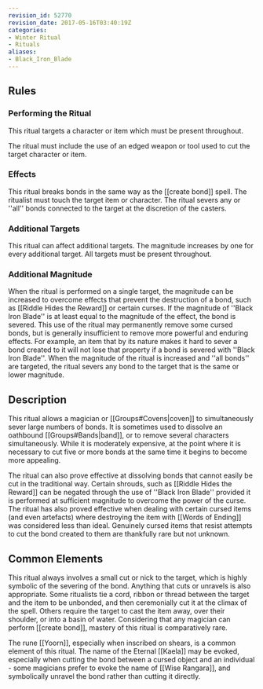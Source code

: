 ```yaml
---
revision_id: 52770
revision_date: 2017-05-16T03:40:19Z
categories:
- Winter Ritual
- Rituals
aliases:
- Black_Iron_Blade
---
```


## Rules

### Performing the Ritual
 This ritual targets a character or item which must be present throughout.

The ritual must include the use of an edged weapon or tool used to cut the target character or item.

### Effects

This ritual breaks bonds in the same way as the [[create bond]] spell. The ritualist must touch the target item or character. The ritual severs any or ''all'' bonds connected to the target at the discretion of the casters.

### Additional Targets
This ritual can affect additional targets. The magnitude increases by one for every additional target. All targets must be present throughout.

### Additional Magnitude
When the ritual is performed on a single target, the magnitude can be increased to overcome effects that prevent the destruction of a bond, such as [[Riddle Hides the Reward]] or certain curses. If the magnitude of ''Black Iron Blade'' is at least equal to the magnitude of the effect, the bond is severed. This use of the ritual may permanently remove some cursed bonds, but is generally insufficient to remove more powerful and enduring effects. For example, an item that by its nature makes it hard to sever a bond created to it will not lose that property if a bond is severed with ''Black Iron Blade''. When the magnitude of the ritual is increased and ''all bonds'' are targeted, the ritual severs any bond to the target that is the same or lower magnitude.

## Description

This ritual allows a magician or [[Groups#Covens|coven]] to simultaneously sever large numbers of bonds. It is sometimes used to dissolve an oathbound [[Groups#Bands|band]], or to remove several characters simultaneously. While it is moderately expensive, at the point where it is necessary to cut five or more bonds at the same time it begins to become more appealing.

The ritual can also prove effective at dissolving bonds that cannot easily be cut in the traditional way. Certain shrouds, such as [[Riddle Hides the Reward]] can be negated through the use of ''Black Iron Blade'' provided it is performed at sufficient magnitude to overcome the power of the curse. The ritual has also proved effective when dealing with certain cursed items (and even artefacts) where destroying the item with [[Words of Ending]] was considered less than ideal. Genuinely cursed items that resist attempts to cut the bond created to them are thankfully rare but not unknown.

## Common Elements
This ritual always involves a small cut or nick to the target, which is highly symbolic of the severing of the bond. Anything that cuts or unravels is also appropriate. Some ritualists tie a cord, ribbon or thread between the target and the item to be unbonded, and then ceremonially cut it at the climax of the spell. Others require the target to cast the item away, over their shoulder, or into a basin of water. Considering that any magician can perform [[create bond]], mastery of this ritual is comparatively rare.

The rune [[Yoorn]], especially when inscribed on shears, is a common element of this ritual. The name of the Eternal [[Kaela]] may be evoked, especially when cutting the bond between a cursed object and an individual - some magicians prefer to evoke the name of [[Wise Rangara]], and symbolically unravel the bond rather than cutting it directly.


